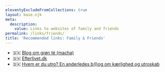 ```yaml
---
eleventyExcludeFromCollections: true
layout: base.njk
meta:
  description:
    value: Links to websites of family and friends
permalink: /links/friends/
title: 'Recommended links: Family & Friends'
---
```

<div class="content page pt-4">

- 🇩🇰 [Blog om grøn té (macha)](https://thebloggen.wordpress.com/)
- 🇩🇰 [Efterlivet.dk](https://efterlivet.dk/)
- 🇩🇰 [Hvem er du utro? En anderledes b(l)og om kærlighed og utroskab](https://u-tro.dk/)

</div>
